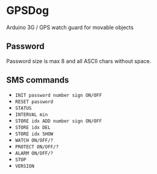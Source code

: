 # GPSDog
Arduino 3G / GPS watch guard for movable objects

## Password
Password size is max 8 and all ASCII chars without space.

## SMS commands

- ```INIT password number sign ON/OFF```
- ```RESET password```
- ```STATUS```
- ```INTERVAL min```
- ```STORE idx ADD number sign ON/OFF```
- ```STORE idx DEL```
- ```STORE idx SHOW```
- ```WATCH ON/OFF/?```
- ```PROTECT ON/OFF/?```
- ```ALARM ON/OFF/?```
- ```STOP```
- ```VERSION```
